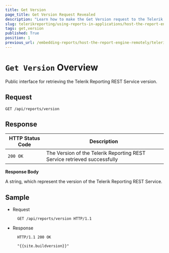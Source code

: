 ```yaml
---
title: Get Version
page_title: Get Version Request Revealed
description: "Learn how to make the Get Version request to the Telerik Reporting REST Service and what response to expect."
slug: telerikreporting/using-reports-in-applications/host-the-report-engine-remotely/telerik-reporting-rest-services/rest-api-reference/general-api/get-version
tags: get,version
published: True
position: 1
previous_url: /embedding-reports/host-the-report-engine-remotely/telerik-reporting-rest-services/rest-api-reference/general-api/get-version
---
```


# `Get Version` Overview

Public interface for retrieving the Telerik Reporting REST Service version.

## Request

	GET /api/reports/version

## Response

| HTTP Status Code | Description |
| ------ | ------ |
|`200 OK`|The Version of the Telerik Reporting REST Service retrieved successfully|

__Response Body__

A string, which represent the version of the Telerik Reporting REST Service.

## Sample

* Request

		GET /api/reports/version HTTP/1.1

* Response

		HTTP/1.1 200 OK

		"{{site.buildversion}}"
